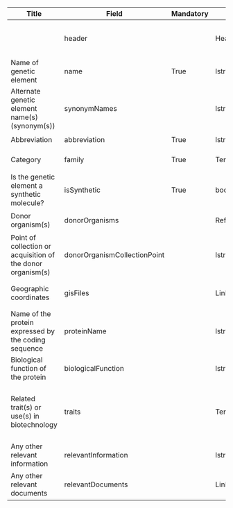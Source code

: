 <table class="schema-table" style="table-layout: fixed; width: 100%;">
    <thead>
        <tr>
            <th>Title</th>
            <th>Field</th>
            <th>Mandatory</th>
            <th>Type</th>
            <th>Example</th>
        </tr>
    </thead>
    <tbody>
        <tr>
            <td></td>
            <td>header</td>
            <td></td>
            <td>Header</td>
            <td><code>{ "identifier": "235A8B00-A995-5F7A-E827-FCC588C49C20", "schema": "dnaSequence", "languages": ["en"] }</code></td>
        </tr>
        <tr>
            <td>Name of genetic element</td>
            <td>name</td>
            <td>True</td>
            <td>lstring</td>
            <td><code>{ "en": "Test Name" }</code></td>
        </tr>
        <tr>
            <td>Alternate genetic element name(s) (synonym(s))</td>
            <td>synonymNames</td>
            <td></td>
            <td>lstring[]</td>
            <td><code>[{ "en": "Test Information" }]</code></td>
        </tr>
        <tr>
            <td>Abbreviation</td>
            <td>abbreviation</td>
            <td>True</td>
            <td>lstring</td>
            <td><code>{ "en": "Test Abbreviation" }</code></td>
        </tr>
        <tr>
            <td>Category</td>
            <td>family</td>
            <td>True</td>
            <td>Term</td>
            <td><code>{ "identifier": "1ECB698D-3F3D-41BC-BEBD-DD5C734BCDCF" }</code></td>
        </tr>
        <tr>
            <td>Is the genetic element a synthetic molecule?</td>
            <td>isSynthetic</td>
            <td>True</td>
            <td>bool</td>
            <td><code>True</code></td>
        </tr>
        <tr>
            <td>Donor organism(s)</td>
            <td>donorOrganisms</td>
            <td></td>
            <td>Reference[]</td>
            <td><code>[{ "identifier": "50D6389D-5F07-2343-ABB1-E7CE26AFADCA@5" }]</code></td>
        </tr>
        <tr>
            <td>Point of collection or acquisition of the donor organism(s)</td>
            <td>donorOrganismCollectionPoint</td>
            <td></td>
            <td>lstring</td>
            <td><code>{ "en": "&lt;div&gt;&lt;!--block--&gt;Test Information&lt;/div&gt;" }</code></td>
        </tr>
        <tr>
            <td>Geographic coordinates</td>
            <td>gisFiles</td>
            <td></td>
            <td>Link[]</td>
            <td><code>[{ "url": "https://www.google.com", "name": "Google", "language": "en" }]</code></td>
        </tr>
        <tr>
            <td>Name of the protein expressed by the coding sequence</td>
            <td>proteinName</td>
            <td></td>
            <td>lstring</td>
            <td><code>{ "en": "Test Information" }</code></td>
        </tr>
        <tr>
            <td>Biological function of the protein</td>
            <td>biologicalFunction</td>
            <td></td>
            <td>lstring</td>
            <td><code>{ "en": "Test Information" }</code></td>
        </tr>
        <tr>
            <td>Related trait(s) or use(s) in biotechnology</td>
            <td>traits</td>
            <td></td>
            <td>Term[]</td>
            <td><code>[{ "identifier": "5B6177DD-5E5E-434E-8CB7-D63D67D5EBED", "customValue": { "en": "Test Information" } }, { "identifier": "81799D15-669E-4346-9AEC-6834893D2BE4" }]</code></td>
        </tr>
        <tr>
            <td>Any other relevant information</td>
            <td>relevantInformation</td>
            <td></td>
            <td>lstring</td>
            <td><code>{ "en": "&lt;div&gt;&lt;!--block--&gt;Test Information&lt;/div&gt;" }</code></td>
        </tr>
        <tr>
            <td>Any other relevant documents</td>
            <td>relevantDocuments</td>
            <td></td>
            <td>Link[]</td>
            <td><code>[{ "url": "https://www.google.com", "name": "Google", "language": "en" }]</code></td>
        </tr>
    </tbody>
</table>
